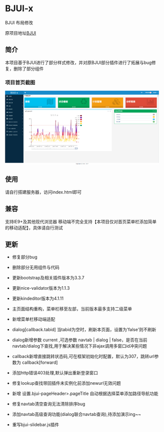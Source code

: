 # BJUI-x
BJUI 布局修改

原项目地址[BJUI](http://b-jui.com/)

## 简介
本项目基于BJUI进行了部分样式修改，并对原BJUI部分插件进行了拓展与bug修复，删除了部分组件

### 项目首页截图

![首页截图](https://github.com/JZaaa/BJUI-x/blob/master/assets/img/index.png)

## 使用
请自行搭建服务器，访问index.html即可

## 兼容
支持IE9+及其他现代浏览器
移动端不完全支持【本项目仅对首页菜单栏添加简单的移动适配】，具体请自行测试


## 更新

- 修复部分bug
- 删除部分无用组件与代码
- 更新bootstrap及相关插件版本为3.3.7
- 更新nice-validator版本为1.1.3
- 更新kindeditor版本为4.1.11



- 主页面结构重构，菜单栏移至左部，当前版本最多支持二级菜单
- 新增菜单栏移动端适配
- dialog[callback.tabid] 当tabid为空时，刷新本页面，设置为'false'则不刷新
- dialog新增参数 current ,可选参数 navtab | dialog | false，是否在当前navtab/dialog下查找,用于解决某些情况下非ajax调用多窗口id冲突问题
- callback新增直接跳转状态码,可在框架初始化时配置，默认为307，跳转url参数为 callback[forward]
- 添加http错误403处理,默认弹出重新登录窗口
- 修复lookup查找带回插件未实例化前添加newurl无效问题
- 新增 设置.bjui-pageHeader>.pageTitle 自动根据选择菜单添加路径导航功能
- 修复navtab清空查询无法清除排序bug
- 添加navtab高级查询功能(dialog联合navtab查询),待添加演示ing~~
- 重写bjui-slidebar.js插件